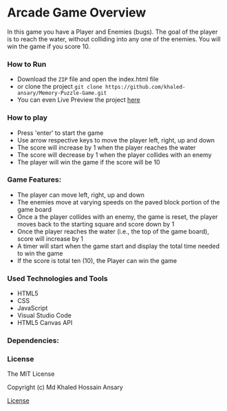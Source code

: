 # Arcade Game Overview

In this game you have a Player and Enemies (bugs). The goal of the player is to reach the water, without colliding into any one of the enemies. You will win the game if you score 10.

### How to Run

* Download the `ZIP` file and open the index.html file
* or clone the project `git clone https://github.com/khaled-ansary/Memory-Puzzle-Game.git`
* You can even Live Preview the project [here](https://khaled-ansary.github.io/Arcade-Game/)
  
### How to play
  
* Press 'enter' to start the game
* Use arrow respective keys to move the player left, right, up and down
* The score will increase by 1 when the player reaches the water
* The score will decrease by 1 when the player collides with an enemy
* The player will win the game if the score will be 10

### Game Features:

* The player can move left, right, up and down
* The enemies move at varying speeds on the paved block portion of the game board
* Once a the player collides with an enemy, the game is reset, the player moves back to the starting square and score down by 1
* Once the player reaches the water (i.e., the top of the game board), score will increase by 1
* A timer will start when the game start and display the total time needed to win the game
* If the score is total ten (10), the Player can win the game

### Used Technologies and Tools

* HTML5
* CSS
* JavaScript 
* Visual Studio Code
* HTML5 Canvas API
  
### Dependencies:

### License

The MIT License

Copyright (c) Md Khaled Hossain Ansary

[License](LICENSE.md)